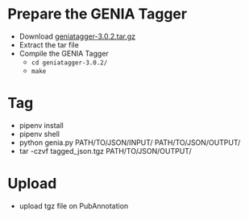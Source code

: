 # Prepare the GENIA Tagger
- Download [geniatagger-3.0.2.tar.gz](http://www.nactem.ac.uk/GENIA/tagger/)
- Extract the tar file
- Compile the GENIA Tagger
    - `cd geniatagger-3.0.2/`
    - `make`

# Tag
- pipenv install
- pipenv shell
- python genia.py PATH/TO/JSON/INPUT/ PATH/TO/JSON/OUTPUT/
- tar -czvf tagged_json.tgz PATH/TO/JSON/OUTPUT/

# Upload
- upload tgz file on PubAnnotation